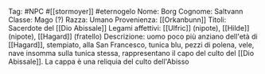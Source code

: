 Tag: #NPC #[[stormoyer]] #eternogelo 
Nome: Borg
Cognome: Saltvann
Classe: Mago (?)
Razza: Umano
Provenienza: [[Orkanbunn]]
Titoli: Sacerdote del [[Dio Abissale]]
Legami affettivi: [[Ulfric]] (nipote), [[Hilde]] (nipote), [[Hagard]] (fratello)
Descrizione: uomo poco più anziano dell'età di [[Hagard]], stempiato, alla San Francesco, tunica blu, pezzi di polena, vele, nave insomma sulla tunica stessa, rappresentano il capo del culto del [[Dio Abissale]]. La cappa è una reliquia del culto dell'Abisso
